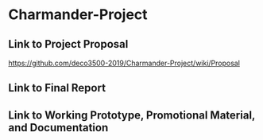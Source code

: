 # Charmander-Project

## Link to Project Proposal
https://github.com/deco3500-2019/Charmander-Project/wiki/Proposal


## Link to Final Report
## Link to Working Prototype, Promotional Material, and Documentation

